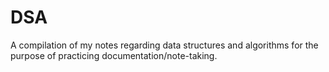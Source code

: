 # DSA
A compilation of my notes regarding data structures and algorithms for the purpose of practicing documentation/note-taking. 
